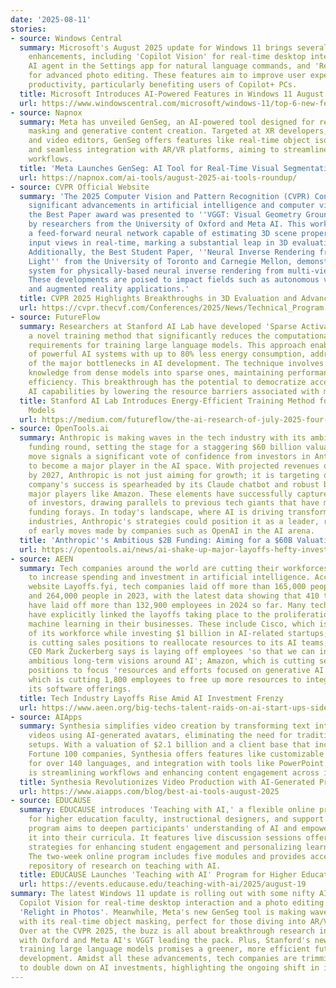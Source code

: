 ```yaml
---
date: '2025-08-11'
stories:
- source: Windows Central
  summary: Microsoft's August 2025 update for Windows 11 brings several AI-driven
    enhancements, including 'Copilot Vision' for real-time desktop interaction, an
    AI agent in the Settings app for natural language commands, and 'Relight in Photos'
    for advanced photo editing. These features aim to improve user experience and
    productivity, particularly benefiting users of Copilot+ PCs.
  title: Microsoft Introduces AI-Powered Features in Windows 11 August 2025 Update
  url: https://www.windowscentral.com/microsoft/windows-11/top-6-new-features-and-changes-coming-to-windows-11-in-august-2025-from-ai-agents-to-improved-bsod-screens
- source: Napnox
  summary: Meta has unveiled GenSeg, an AI-powered tool designed for real-time object
    masking and generative content creation. Targeted at XR developers, UI designers,
    and video editors, GenSeg offers features like real-time object isolation in videos
    and seamless integration with AR/VR platforms, aiming to streamline content creation
    workflows.
  title: 'Meta Launches GenSeg: AI Tool for Real-Time Visual Segmentation'
  url: https://napnox.com/ai-tools/august-2025-ai-tools-roundup/
- source: CVPR Official Website
  summary: 'The 2025 Computer Vision and Pattern Recognition (CVPR) Conference showcased
    significant advancements in artificial intelligence and computer vision. Notably,
    the Best Paper award was presented to ''VGGT: Visual Geometry Grounded Transformer''
    by researchers from the University of Oxford and Meta AI. This work introduces
    a feed-forward neural network capable of estimating 3D scene properties from multiple
    input views in real-time, marking a substantial leap in 3D evaluation capabilities.
    Additionally, the Best Student Paper, ''Neural Inverse Rendering from Propagating
    Light'' from the University of Toronto and Carnegie Mellon, demonstrated the first
    system for physically-based neural inverse rendering from multi-viewpoint videos.
    These developments are poised to impact fields such as autonomous vehicles, robotics,
    and augmented reality applications.'
  title: CVPR 2025 Highlights Breakthroughs in 3D Evaluation and Advanced Reasoning
  url: https://cvpr.thecvf.com/Conferences/2025/News/Technical_Program
- source: FutureFlow
  summary: Researchers at Stanford AI Lab have developed 'Sparse Activation Distillation,'
    a novel training method that significantly reduces the computational and energy
    requirements for training large language models. This approach enables the training
    of powerful AI systems with up to 80% less energy consumption, addressing one
    of the major bottlenecks in AI development. The technique involves distilling
    knowledge from dense models into sparse ones, maintaining performance while enhancing
    efficiency. This breakthrough has the potential to democratize access to advanced
    AI capabilities by lowering the resource barriers associated with model training.
  title: Stanford AI Lab Introduces Energy-Efficient Training Method for Large Language
    Models
  url: https://medium.com/futureflow/the-ai-research-of-july-2025-four-papers-that-will-reshape-the-future-6819816bf412
- source: OpenTools.ai
  summary: Anthropic is making waves in the tech industry with its ambitious $2 billion
    funding round, setting the stage for a staggering $60 billion valuation. This
    move signals a significant vote of confidence from investors in Anthropic's potential
    to become a major player in the AI space. With projected revenues of $12 billion
    by 2027, Anthropic is not just aiming for growth; it is targeting dominance. The
    company's success is spearheaded by its Claude chatbot and robust backing from
    major players like Amazon. These elements have successfully captured the attention
    of investors, drawing parallels to previous tech giants that have made similar
    funding forays. In today's landscape, where AI is driving transformations across
    industries, Anthropic's strategies could position it as a leader, reminiscent
    of early moves made by companies such as OpenAI in the AI arena.
  title: 'Anthropic''s Ambitious $2B Funding: Aiming for a $60B Valuation'
  url: https://opentools.ai/news/ai-shake-up-major-layoffs-hefty-investments-and-groundbreaking-initiatives-redefine-2025
- source: AEEN
  summary: Tech companies around the world are cutting their workforces as they seek
    to increase spending and investment in artificial intelligence. According to tracking
    website Layoffs.fyi, tech companies laid off more than 165,000 people in 2022
    and 264,000 people in 2023, with the latest data showing that 410 tech companies
    have laid off more than 132,900 employees in 2024 so far. Many tech companies
    have explicitly linked the layoffs taking place to the proliferation of AI and
    machine learning in their businesses. These include Cisco, which is cutting 7%
    of its workforce while investing $1 billion in AI-related startups; Dell, which
    is cutting sales positions to reallocate resources to its AI teams; Meta, which
    CEO Mark Zuckerberg says is laying off employees 'so that we can invest in these
    ambitious long-term visions around AI'; Amazon, which is cutting several hundred
    positions to focus 'resources and efforts focused on generative AI'; and Intuit,
    which is cutting 1,800 employees to free up more resources to integrate AI into
    its software offerings.
  title: Tech Industry Layoffs Rise Amid AI Investment Frenzy
  url: https://www.aeen.org/big-techs-talent-raids-on-ai-start-ups-sideline-early-investors/
- source: AIApps
  summary: Synthesia simplifies video creation by transforming text into professional
    videos using AI-generated avatars, eliminating the need for traditional production
    setups. With a valuation of $2.1 billion and a client base that includes 90% of
    Fortune 100 companies, Synthesia offers features like customizable avatars, support
    for over 140 languages, and integration with tools like PowerPoint. This innovation
    is streamlining workflows and enhancing content engagement across industries.
  title: Synthesia Revolutionizes Video Production with AI-Generated Presenters
  url: https://www.aiapps.com/blog/best-ai-tools-august-2025
- source: EDUCAUSE
  summary: EDUCAUSE introduces 'Teaching with AI,' a flexible online program designed
    for higher education faculty, instructional designers, and support staff. The
    program aims to deepen participants' understanding of AI and empower them to integrate
    it into their curricula. It features live discussion sessions offering practical
    strategies for enhancing student engagement and personalizing learning experiences.
    The two-week online program includes five modules and provides access to a growing
    repository of research on teaching with AI.
  title: EDUCAUSE Launches 'Teaching with AI' Program for Higher Education Faculty
  url: https://events.educause.edu/teaching-with-ai/2025/august-19
summary: The latest Windows 11 update is rolling out with some nifty AI tricks like
  Copilot Vision for real-time desktop interaction and a photo editing boost with
  'Relight in Photos'. Meanwhile, Meta's new GenSeg tool is making waves for XR developers
  with its real-time object masking, perfect for those diving into AR/VR content creation.
  Over at the CVPR 2025, the buzz is all about breakthrough research in 3D evaluation,
  with Oxford and Meta AI's VGGT leading the pack. Plus, Stanford's new method for
  training large language models promises a greener, more efficient future for AI
  development. Amidst all these advancements, tech companies are trimming their workforce
  to double down on AI investments, highlighting the ongoing shift in industry priorities.
---
```


<!-- Generated with AI web search 2025-08-11 13:39 UTC -->
